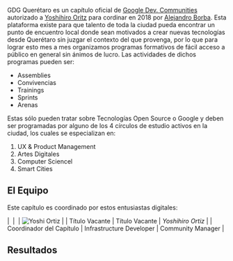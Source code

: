 GDG Querétaro es un capítulo oficial de [Google Dev. Communities](https://developers.google.com/community) autorizado a [Yoshihiro Oritz]() para cordinar en 2018 por [Alejandro Borba](https://www.linkedin.com/in/ale-borba/). Esta plataforma existe para que talento de toda la ciudad pueda encontrar un punto de encuentro local donde sean motivados a crear nuevas tecnologías desde Querétaro sin juzgar el contexto del que provenga, por lo que para lograr esto mes a mes organizamos programas formativos de fácil acceso a público en general sin ánimos de lucro.
Las actividades de dichos programas pueden ser:

* Assemblies
* Convivencias
* Trainings
* Sprints
* Arenas

Estas sólo pueden tratar sobre Tecnologías Open Source o Google y deben ser programadas por alguno de los 4 círculos de estudio activos en la ciudad, los cuales se especializan en:

1. UX & Product Management
1. Artes Digitales
1. Computer Sciencel
  1. Smart Cities

## El Equipo
Este capítulo es coordinado por estos entusiastas digitales:

| ![]() | ![]() | ![Yoshi Ortiz]() |
| Título Vacante | Título Vacante | *Yoshihiro Ortiz* |
| Coordinador del Capítulo | Infrastructure Developer | Community Manager |


## Resultados

